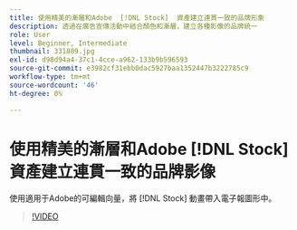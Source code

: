 ```yaml
---
title: 使用精美的漸層和Adobe  [!DNL Stock]  資產建立連貫一致的品牌形象
description: 透過在廣告宣傳活動中結合顏色和漸層，建立各種影像的品牌統一
role: User
level: Beginner, Intermediate
thumbnail: 331809.jpg
exl-id: d98d94a4-37c1-4cce-a962-133b9b596593
source-git-commit: e3982cf31ebb0dac5927baa1352447b3222785c9
workflow-type: tm+mt
source-wordcount: '46'
ht-degree: 0%

---
```


# 使用精美的漸層和Adobe [!DNL Stock] 資產建立連貫一致的品牌影像

使用適用于Adobe的可編輯向量，將 [!DNL Stock] 動畫帶入電子報圖形中。

>[!VIDEO](https://video.tv.adobe.com/v/331809?hidetitle=true)
